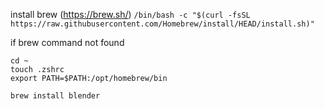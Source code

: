 install brew (https://brew.sh/)
`/bin/bash -c "$(curl -fsSL https://raw.githubusercontent.com/Homebrew/install/HEAD/install.sh)"`

if brew command not found
```
cd ~
touch .zshrc
export PATH=$PATH:/opt/homebrew/bin
```

```
brew install blender
```
